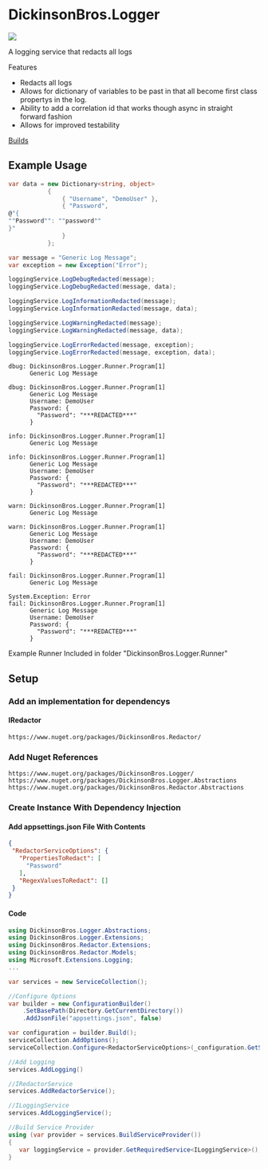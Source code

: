 # DickinsonBros.Logger
<a href="https://www.nuget.org/packages/DickinsonBros.Logger/">
  <img src="https://img.shields.io/nuget/v/DickinsonBros.Logger">
</a>

A logging service that redacts all logs

Features
* Redacts all logs
* Allows for dictionary of variables to be past in that all become first class propertys in the log.
* Ability to add a correlation id that works though async in straight forward fashion
* Allows for improved testability

<a href="https://dev.azure.com/marksamdickinson/DickinsonBros/_build?definitionScope=%5CDickinsonBros.Logger">Builds</a>

<h2>Example Usage</h2>

```C#
var data = new Dictionary<string, object>
           {
               { "Username", "DemoUser" },
               { "Password",
@"{
""Password"": ""password""
}"
               }
           };

var message = "Generic Log Message";
var exception = new Exception("Error");

loggingService.LogDebugRedacted(message);
loggingService.LogDebugRedacted(message, data);

loggingService.LogInformationRedacted(message);
loggingService.LogInformationRedacted(message, data);

loggingService.LogWarningRedacted(message);
loggingService.LogWarningRedacted(message, data);

loggingService.LogErrorRedacted(message, exception);
loggingService.LogErrorRedacted(message, exception, data);

```

```
dbug: DickinsonBros.Logger.Runner.Program[1]
      Generic Log Message

dbug: DickinsonBros.Logger.Runner.Program[1]
      Generic Log Message
      Username: DemoUser
      Password: {
        "Password": "***REDACTED***"
      }

info: DickinsonBros.Logger.Runner.Program[1]
      Generic Log Message

info: DickinsonBros.Logger.Runner.Program[1]
      Generic Log Message
      Username: DemoUser
      Password: {
        "Password": "***REDACTED***"
      }

warn: DickinsonBros.Logger.Runner.Program[1]
      Generic Log Message

warn: DickinsonBros.Logger.Runner.Program[1]
      Generic Log Message
      Username: DemoUser
      Password: {
        "Password": "***REDACTED***"
      }

fail: DickinsonBros.Logger.Runner.Program[1]
      Generic Log Message

System.Exception: Error
fail: DickinsonBros.Logger.Runner.Program[1]
      Generic Log Message
      Username: DemoUser
      Password: {
        "Password": "***REDACTED***"
      }
```

Example Runner Included in folder "DickinsonBros.Logger.Runner"

<h2>Setup</h2>

<h3>Add an implementation for dependencys</h3>

<h4>IRedactor</h4>

    https://www.nuget.org/packages/DickinsonBros.Redactor/

<h3>Add Nuget References</h3>

    https://www.nuget.org/packages/DickinsonBros.Logger/
    https://www.nuget.org/packages/DickinsonBros.Logger.Abstractions
    https://www.nuget.org/packages/DickinsonBros.Redactor.Abstractions


<h3>Create Instance With Dependency Injection</h3>

<h4>Add appsettings.json File With Contents</h4>

 ```json  
{
  "RedactorServiceOptions": {
    "PropertiesToRedact": [
      "Password"
    ],
    "RegexValuesToRedact": []
  }
}
 ```    
 
<h4>Code</h4>

```C#        
using DickinsonBros.Logger.Abstractions;
using DickinsonBros.Logger.Extensions;
using DickinsonBros.Redactor.Extensions;
using DickinsonBros.Redactor.Models;
using Microsoft.Extensions.Logging;
...  

var services = new ServiceCollection();   

//Configure Options
var builder = new ConfigurationBuilder()
    .SetBasePath(Directory.GetCurrentDirectory())
    .AddJsonFile("appsettings.json", false)

var configuration = builder.Build();
serviceCollection.AddOptions();
serviceCollection.Configure<RedactorServiceOptions>(_configuration.GetSection(nameof(RedactorServiceOptions)));

//Add Logging
services.AddLogging()

//IRedactorService
services.AddRedactorService();

//ILoggingService
services.AddLoggingService();

//Build Service Provider 
using (var provider = services.BuildServiceProvider())
{
   var loggingService = provider.GetRequiredService<ILoggingService>();
}
```    
